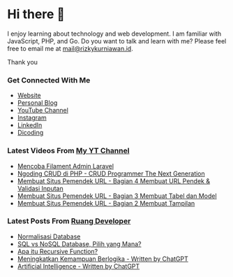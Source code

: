 # Hi there 👋

I enjoy learning about technology and web development. I am familiar with JavaScript, PHP, and Go. Do you want to talk and learn with me? Please feel free to email me at mail@rizkykurniawan.id.

Thank you

### Get Connected With Me
- [Website](https://www.rizkykurniawan.id)
- [Personal Blog](https://kykurniawan.com)
- [YouTube Channel](https://www.youtube.com/kykurniawan)
- [Instagram](https://instagram.com/qwertykurniawan)
- [LinkedIn](https://www.linkedin.com/in/kykurniawan/)
- [Dicoding](https://www.dicoding.com/users/rizkykurniawan)

### Latest Videos From [My YT Channel](https://www.youtube.com/kykurniawan)
<!-- YOUTUBE:START -->
- [Mencoba Filament Admin Laravel](https://www.youtube.com/watch?v=I2gtdn-S9h8)
- [Ngoding CRUD di PHP -  CRUD Programmer The Next Generation](https://www.youtube.com/watch?v=vr0OO-IQ4w4)
- [Membuat Situs Pemendek URL - Bagian 4 Membuat URL Pendek &amp; Validasi Inputan](https://www.youtube.com/watch?v=zmLwSpuMzKY)
- [Membuat Situs Pemendek URL - Bagian 3 Membuat Tabel dan Model](https://www.youtube.com/watch?v=YPmMm17XQDc)
- [Membuat Situs Pemendek URL - Bagian 2 Membuat Tampilan](https://www.youtube.com/watch?v=fW2CVksow9k)
<!-- YOUTUBE:END -->

### Latest Posts From [Ruang Developer](https://www.ruangdeveloper.com)
<!-- RUANGDEVELOPER:START -->
- [Normalisasi Database](https://blog.ruangdeveloper.com/normalisasi-database/)
- [SQL vs NoSQL Database, Pilih yang Mana?](https://blog.ruangdeveloper.com/sql-vs-nosql-database-pilih-yang-mana/)
- [Apa itu Recursive Function?](https://blog.ruangdeveloper.com/recursive-function/)
- [Meningkatkan Kemampuan Berlogika - Written by ChatGPT](https://blog.ruangdeveloper.com/meningkatkan-kemampuan-berlogika/)
- [Artificial Intelligence - Written by ChatGPT](https://blog.ruangdeveloper.com/postingan-ini-ditulis-oleh-chatgpt/)
<!-- RUANGDEVELOPER:END -->


